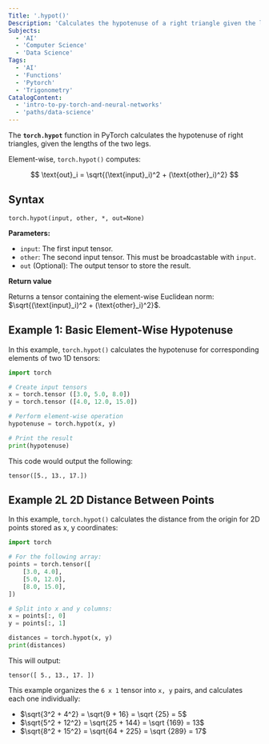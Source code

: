 ```yaml
---
Title: '.hypot()'
Description: 'Calculates the hypotenuse of a right triangle given the lengths of its two legs.'
Subjects:
  - 'AI'
  - 'Computer Science'
  - 'Data Science'
Tags: 
  - 'AI'
  - 'Functions'
  - 'Pytorch'
  - 'Trigonometry'
CatalogContent: 
  - 'intro-to-py-torch-and-neural-networks'
  - 'paths/data-science'
---
```


The **`torch.hypot`** function in PyTorch calculates the hypotenuse of right triangles, given the lengths of the two legs.

Element-wise, `torch.hypot()` computes:

$$
\text{out}_i = \sqrt{(\text{input}_i)^2 + (\text{other}_i)^2}
$$

## Syntax

```pseudo
torch.hypot(input, other, *, out=None)
```

**Parameters:**

- `input`: The first input tensor.
- `other`: The second input tensor. This must be broadcastable with `input`.
- `out` (Optional): The output tensor to store the result.

**Return value**

Returns a tensor containing the element-wise Euclidean norm: $\sqrt{(\text{input}_i)^2 + (\text{other}_i)^2}$.

## Example 1: Basic Element-Wise Hypotenuse

In this example, `torch.hypot()` calculates the hypotenuse for corresponding elements of two 1D tensors:

```py
import torch

# Create input tensors
x = torch.tensor ([3.0, 5.0, 8.0])
y = torch.tensor ([4.0, 12.0, 15.0])

# Perform element-wise operation
hypotenuse = torch.hypot(x, y)

# Print the result
print(hypotenuse)
```

This code would output the following:

```shell
tensor([5., 13., 17.])
```

## Example 2L 2D Distance Between Points

In this example, `torch.hypot()` calculates the distance from the origin for 2D points stored as x, y coordinates:

```py
import torch

# For the following array:
points = torch.tensor([
    [3.0, 4.0],
    [5.0, 12.0],
    [8.0, 15.0],
])

# Split into x and y columns:
x = points[:, 0]
y = points[:, 1]

distances = torch.hypot(x, y)
print(distances)
```

This will output:

```shell
tensor([ 5., 13., 17. ])
```

This example organizes the `6 x 1` tensor into `x, y` pairs, and calculates each one individually:

- $\sqrt{3^2 + 4^2} = \sqrt{9 + 16} = \sqrt {25} = 5$
- $\sqrt{5^2 + 12^2} = \sqrt{25 + 144} = \sqrt {169} = 13$
- $\sqrt{8^2 + 15^2} = \sqrt{64 + 225} = \sqrt {289} = 17$
